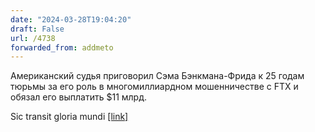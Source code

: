 ```yaml
---
date: "2024-03-28T19:04:20"
draft: False
url: /4738
forwarded_from: addmeto
---
```


Американский судья приговорил Сэма Бэнкмана-Фрида к 25 годам тюрьмы за его роль в многомиллиардном мошенничестве с FTX и обязал его выплатить $11 млрд.

Sic transit gloria mundi [[link]](https://www.reuters.com/technology/sam-bankman-fried-be-sentenced-multi-billion-dollar-ftx-fraud-2024-03-28/)
